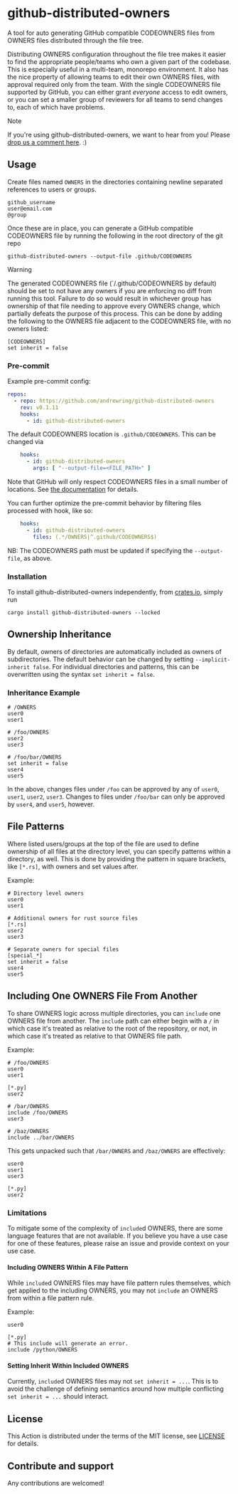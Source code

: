 # github-distributed-owners

A tool for auto generating GitHub compatible CODEOWNERS files from OWNERS files distributed through the file tree.

Distributing OWNERS configuration throughout the file tree makes it easier to find the appropriate people/teams who own
a given part of the codebase. This is especially useful in a multi-team, monorepo environment. It also has the nice
property of allowing teams to edit their own OWNERS files, with approval required only from the team. With the single
CODEOWNERS file supported by GitHub, you can either grant _everyone_ access to edit owners, or you can set a smaller
group of reviewers for all teams to send changes to, each of which have problems.

> [!NOTE]
> If you're using github-distributed-owners, we want to hear from you!
> Please
> [drop us a comment here](https://github.com/andrewring/github-distributed-owners/discussions/new?category=users).
> :)

## Usage

Create files named `OWNERS` in the directories containing newline separated references to users or groups.

```shell
github_username
user@email.com
@group
```

Once these are in place, you can generate a GitHub compatible CODEOWNERS file by running the following in the root
directory of the git repo

```shell
github-distributed-owners --output-file .github/CODEOWNERS
```

> [!WARNING]
> The generated CODEOWNERS file (`/.github/CODEOWNERS by default) should be set to not have any owners if you are
> enforcing no diff from running this tool. Failure to do so would result in whichever group has ownership of that file
> needing to approve every OWNERS change, which partially defeats the purpose of this process.
> This can be done by adding the following to the OWNERS file adjacent to the CODEOWNERS file, with no owners listed:
>
> ```shell
> [CODEOWNERS]
> set inherit = false
> ```

### Pre-commit

Example pre-commit config:

```yaml
repos:
  - repo: https://github.com/andrewring/github-distributed-owners
    rev: v0.1.11
    hooks:
      - id: github-distributed-owners
```

The default CODEOWNERS location is `.github/CODEOWNERS`. This can be changed via

```yaml
    hooks:
      - id: github-distributed-owners
        args: [ "--output-file=<FILE_PATH>" ]
```

Note that GitHub will only respect CODEOWNERS files in a small number of locations. See
[the documentation](https://docs.github.com/en/repositories/managing-your-repositorys-settings-and-features/customizing-your-repository/about-code-owners#codeowners-file-location)
for details.

You can further optimize the pre-commit behavior by filtering files processed with hook, like so:

```yaml
    hooks:
      - id: github-distributed-owners
        files: (.*/OWNERS|^.github/CODEOWNERS$)
```

NB: The CODEOWNERS path must be updated if specifying the `--output-file`, as above.

### Installation

To install github-distributed-owners independently,
from [crates.io](https://crates.io/crates/github-distributed-owners),
simply run

```shell
cargo install github-distributed-owners --locked
```

## Ownership Inheritance

By default, owners of directories are automatically included as owners of subdirectories. The default behavior can be
changed by setting `--implicit-inherit false`. For individual directories and patterns, this can be overwritten using
the syntax `set inherit = false`.

### Inheritance Example

```shell
# /OWNERS
user0
user1
```

```shell
# /foo/OWNERS
user2
user3
```

```shell
# /foo/bar/OWNERS
set inherit = false
user4
user5
```

In the above, changes files under `/foo` can be approved by any of `user0`, `user1`, `user2`, `user3`.
Changes to files under `/foo/bar` can only be approved by `user4`, and `user5`, however.

## File Patterns

Where listed users/groups at the top of the file are used to define ownership of all files at the directory level, you
can specify patterns within a directory, as well. This is done by providing the pattern in square brackets, like
`[*.rs]`, with owners and set values after.

Example:

```shell
# Directory level owners
user0
user1

# Additional owners for rust source files
[*.rs]
user2
user3

# Separate owners for special files
[special_*]
set inherit = false
user4
user5
```

## Including One OWNERS File From Another

To share OWNERS logic across multiple directories, you can `include` one OWNERS file from another.
The `include` path can either begin with a `/` in which case it's treated as relative to the
root of the repository, or not, in which case it's treated as relative to that OWNERS file path.

Example:

```shell
# /foo/OWNERS
user0
user1

[*.py]
user2
```

```shell
# /bar/OWNERS
include /foo/OWNERS
user3
```

```shell
# /baz/OWNERS
include ../bar/OWNERS
```

This gets unpacked such that `/bar/OWNERS` and `/baz/OWNERS` are effectively:

```shell
user0
user1
user3

[*.py]
user2
```

### Limitations

To mitigate some of the complexity of `include`d OWNERS, there are some language features
that are not available. If you believe you have a use case for one of these features, please
raise an issue and provide context on your use case.

#### Including OWNERS Within A File Pattern

While `include`d OWNERS files may have file pattern rules themselves, which get applied
to the including OWNERS, you may not `include` an OWNERS from within a file pattern rule.

Example:

```shell
user0

[*.py]
# This include will generate an error.
include /python/OWNERS
```

#### Setting Inherit Within Included OWNERS

Currently, `include`d OWNERS files may not `set inherit = ...`. This is to avoid the challenge
of defining semantics around how multiple conflicting `set inherit = ...` should interact.

## License

This Action is distributed under the terms of the MIT license, see [LICENSE](LICENSE) for details.

## Contribute and support

Any contributions are welcomed!
